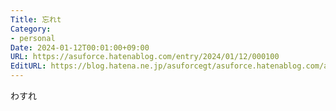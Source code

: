 ```yaml
---
Title: 忘れt
Category:
- personal
Date: 2024-01-12T00:01:00+09:00
URL: https://asuforce.hatenablog.com/entry/2024/01/12/000100
EditURL: https://blog.hatena.ne.jp/asuforcegt/asuforce.hatenablog.com/atom/entry/6801883189075389987
---
```


わすれ
